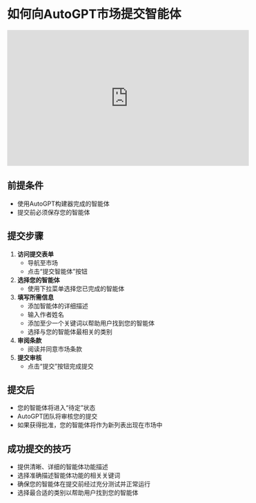# **如何向AutoGPT市场提交智能体**

<center><iframe width="560" height="315" src="https://www.youtube.com/embed/o42HPN7SihU?si=lGeNFN-xIDSFqaQN" title="YouTube视频播放器" frameborder="0" allow="accelerometer; autoplay; clipboard-write; encrypted-media; gyroscope; picture-in-picture; web-share" referrerpolicy="strict-origin-when-cross-origin" allowfullscreen></iframe></center>

## **前提条件**
* 使用AutoGPT构建器完成的智能体
* 提交前必须保存您的智能体

## **提交步骤**
1. **访问提交表单**
    * 导航至市场
    * 点击“提交智能体”按钮
2. **选择您的智能体**
    * 使用下拉菜单选择您已完成的智能体
3. **填写所需信息**
    * 添加智能体的详细描述
    * 输入作者姓名
    * 添加至少一个关键词以帮助用户找到您的智能体
    * 选择与您的智能体最相关的类别
4. **审阅条款**
    * 阅读并同意市场条款
5. **提交审核**
    * 点击“提交”按钮完成提交

## **提交后**
* 您的智能体将进入“待定”状态
* AutoGPT团队将审核您的提交
* 如果获得批准，您的智能体将作为新列表出现在市场中

## **成功提交的技巧**
* 提供清晰、详细的智能体功能描述
* 选择准确描述智能体功能的相关关键词
* 确保您的智能体在提交前经过充分测试并正常运行
* 选择最合适的类别以帮助用户找到您的智能体